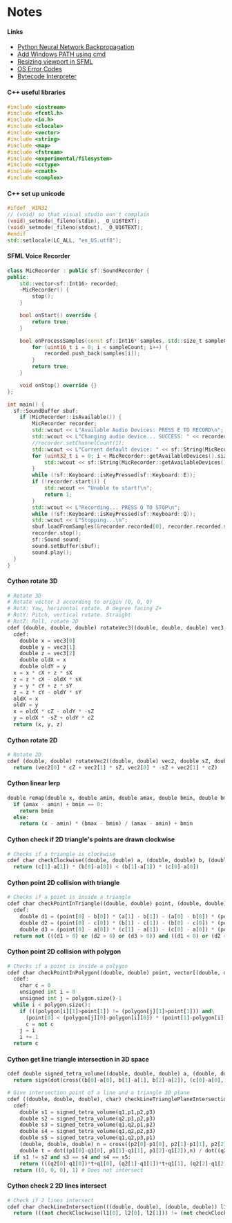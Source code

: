 # Notes

#### Links
- [Python Neural Network Backpropagation](https://machinelearningmastery.com/implement-backpropagation-algorithm-scratch-python/)
- [Add Windows PATH using cmd](https://stackoverflow.com/questions/9546324/adding-a-directory-to-the-path-environment-variable-in-windows)
- [Resizing viewport in SFML](https://stackoverflow.com/questions/27785940/shapes-proportionally-resize-with-window-in-sfml-2-x)
- [OS Error Codes](https://mariadb.com/kb/en/operating-system-error-codes/)
- [Bytecode Interpreter](https://gameprogrammingpatterns.com/bytecode.html)

#### C++ useful libraries
```cpp
#include <iostream>
#include <fcntl.h>
#include <io.h>
#include <clocale>
#include <vector>
#include <string>
#include <map>
#include <fstream>
#include <experimental/filesystem>
#include <cctype>
#include <cmath>
#include <complex>
```

#### C++ set up unicode
```cpp
#ifdef _WIN32
// (void) so that visual studio won't complain
(void)_setmode(_fileno(stdin), _O_U16TEXT);
(void)_setmode(_fileno(stdout), _O_U16TEXT);
#endif
std::setlocale(LC_ALL, "en_US.utf8");
```

#### SFML Voice Recorder
```cpp
class MicRecorder : public sf::SoundRecorder {
public:
	std::vector<sf::Int16> recorded;
	~MicRecorder() {
		stop();
	}

	bool onStart() override {
		return true;
	}

	bool onProcessSamples(const sf::Int16* samples, std::size_t sampleCount) override {
		for (uint16_t i = 0; i < sampleCount; i++) {
			recorded.push_back(samples[i]);
		}
		return true;
	}

	void onStop() override {}
};

int main() {
  sf::SoundBuffer sbuf;
	if (MicRecorder::isAvailable()) {
		MicRecorder recorder;
		std::wcout << L"Available Audio Devices: PRESS E TO RECORD\n";
		std::wcout << L"Changing audio device... SUCCESS: " << recorder.setDevice("OpenAL Soft on Microphone (Conexant SmartAudio HD)") << '\n';
		//recorder.setChannelCount(1);
		std::wcout << L"Current default device: " << sf::String(MicRecorder::getDefaultDevice()).toWideString() << '\n';
		for (uint32_t i = 0; i < MicRecorder::getAvailableDevices().size(); i++) {
			std::wcout << sf::String(MicRecorder::getAvailableDevices()[i]).toWideString() << '\n';
		}
		while (!sf::Keyboard::isKeyPressed(sf::Keyboard::E));
		if (!recorder.start()) {
			std::wcout << "Unable to start!\n";
			return 1;
		}
		std::wcout << L"Recording... PRESS Q TO STOP\n";
		while (!sf::Keyboard::isKeyPressed(sf::Keyboard::Q));
		std::wcout << L"Stopping...\n";
		sbuf.loadFromSamples(&recorder.recorded[0], recorder.recorded.size(), 1, 44100);
		recorder.stop();
		sf::Sound sound;
		sound.setBuffer(sbuf);
		sound.play();
  }
}
```

#### Cython rotate 3D
```py
# Rotate 3D
# Rotate vector 3 according to origin (0, 0, 0)
# RotX: Yaw, horizontal rotate. 0 degree facing Z+
# RotY: Pitch, vertical rotate. Straight
# RotZ: Roll, rotate 2D
cdef (double, double, double) rotateVec3((double, double, double) vec3, double sX, double cX, double sY, double cY, double sZ, double cZ):
  cdef:
    double x = vec3[0]
    double y = vec3[1]
    double z = vec3[2]
    double oldX = x
    double oldY = y
  x = x * cX + z * sX
  z = z * cX - oldX * sX
  y = y * cY + z * sY
  z = z * cY - oldY * sY
  oldX = x
  oldY = y
  x = oldX * cZ - oldY * -sZ
  y = oldX * -sZ + oldY * cZ
  return (x, y, z)
```

#### Cython rotate 2D
```py
# Rotate 2D
cdef (double, double) rotateVec2((double, double) vec2, double sZ, double cZ):
  return (vec2[0] * cZ + vec2[1] * sZ, vec2[0] * -sZ + vec2[1] * cZ)
```

#### Cython linear lerp
```py
double remap(double x, double amin, double amax, double bmin, double bmax):
  if (amax - amin) + bmin == 0:
    return bmin
  else:
    return (x - amin) * (bmax - bmin) / (amax - amin) + bmin
```

#### Cython check if 2D triangle's points are drawn clockwise
```py
# Checks if a triangle is clockwise
cdef char checkClockwise((double, double) a, (double, double) b, (double, double) c):
  return (c[1]-a[1]) * (b[0]-a[0]) < (b[1]-a[1]) * (c[0]-a[0])
```

#### Cython point 2D collision with triangle
```py
# Checks if a point is inside a triangle
cdef char checkPointInTriangle((double, double) point, (double, double) a, (double, double) b, (double, double) c):
  cdef:
    double d1 = (point[0] - b[0]) * (a[1] - b[1]) - (a[0] - b[0]) * (point[1] - b[1])
    double d2 = (point[0] - c[0]) * (b[1] - c[1]) - (b[0] - c[0]) * (point[1] - c[1])
    double d3 = (point[0] - a[0]) * (c[1] - a[1]) - (c[0] - a[0]) * (point[1] - a[1])
  return not (((d1 > 0) or (d2 > 0) or (d3 > 0)) and ((d1 < 0) or (d2 < 0) or (d3 < 0)))
```

#### Cython point 2D collision with polygon
```py
# Checks if a point is inside a polygon
cdef char checkPointInPolygon((double, double) point, vector[(double, double)] polygon):
  cdef:
    char c = 0
    unsigned int i = 0
    unsigned int j = polygon.size()-1
  while i < polygon.size():
    if (((polygon[i][1]>point[1]) != (polygon[j][1]>point[1])) and\
      (point[0] < (polygon[j][0]-polygon[i][0]) * (point[1]-polygon[i][1]) / (polygon[j][1]-polygon[i][1]) + polygon[i][0])):
      c = not c
    j = i
    i += 1
  return c
```

#### Cython get line triangle intersection in 3D space
```py
cdef double signed_tetra_volume((double, double, double) a, (double, double, double) b, (double, double, double) c, (double, double, double) d):
  return sign(dot(cross((b[0]-a[0], b[1]-a[1], b[2]-a[2]), (c[0]-a[0], c[1]-a[1], c[2]-a[2])), (d[0]-a[0], d[1]-a[1], d[2]-a[2]))/6)

# Give intersection point of a line and a triangle 3D plane
cdef ((double, double, double), char) checkLineTrianglePlaneIntersection((double, double, double) q1 , (double, double, double) q2, (double, double, double) p1, (double, double, double) p2, (double, double, double) p3):
  cdef:
    double s1 = signed_tetra_volume(q1,p1,p2,p3)
    double s2 = signed_tetra_volume(q2,p1,p2,p3)
    double s3 = signed_tetra_volume(q1,q2,p1,p2)
    double s4 = signed_tetra_volume(q1,q2,p2,p3)
    double s5 = signed_tetra_volume(q1,q2,p3,p1)
    (double, double, double) n = cross((p2[0]-p1[0], p2[1]-p1[1], p2[2]-p1[2]), (p3[0]-p1[0], p3[1]-p1[1], p3[2]-p1[2]))
    double t = dot((p1[0]-q1[0], p1[1]-q1[1], p1[2]-q1[2]),n) / dot((q2[0]-q1[0], q2[1]-q1[1], q2[2]-q1[2]),n)
  if s1 != s2 and s3 == s4 and s4 == s5:
    return (((q2[0]-q1[0])*t+q1[0], (q2[1]-q1[1])*t+q1[1], (q2[2]-q1[2])*t+q1[2]), 0)
  return ((0, 0, 0), 1) # Does not intersect
```

#### Cython check 2 2D lines intersect
```py
# Check if 2 lines intersect
cdef char checkLineIntersection(((double, double), (double, double)) l1, ((double, double), (double, double)) l2):
  return (((not checkClockwise(l1[0], l2[0], l2[1])) != (not checkClockwise(l1[1], l2[0], l2[1]))) and ((not checkClockwise(l1[0], l1[1], l2[0])) != (not checkClockwise(l1[0], l1[1], l2[1]))))
```
